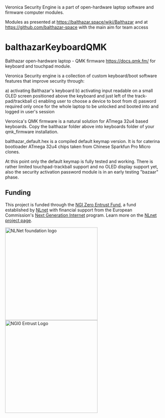Veronica Security Engine is a part of open-hardware laptop software and firmware computer modules.

Modules as presented at https://balthazar.space/wiki/Balthazar and at https://github.com/balthazar-space with the main aim for team access

# balthazarKeyboardQMK

Balthazar open-hardware laptop - QMK firmware https://docs.qmk.fm/ for keyboard and touchpad module.

Veronica Security engine is a collection of custom keyboard/boot software features that improve security through:

a) activating Balthazar's keyboard 
b) activating input readable on a small OLED screen positioned above the keyboard and just left of the track-pad/trackball
c) enabling user to choose a device to boot from
d) pasword required only once for the whole laptop to be unlocked and booted into and logged in user's session

Veronica's QMK firmware is a natural solution for ATmega 32u4 based keyboards. 
Copy the balthazar folder above into keyboards folder of your qmk_firmware installation. 

balthazar_default.hex is a compiled default keymap version. 
It is for caterina bootloader ATmega 32u4 chips taken from Chinese Sparkfun Pro Micro clones.

At this point only the default keymap is fully tested and working. 
There is rather limited touchpad-trackball support and no OLED display support yet, also the security activation password module is in an early testing "bazaar" phase.

## Funding

This project is funded through the [NGI Zero Entrust Fund](https://nlnet.nl/entrust), a fund
established by [NLnet](https://nlnet.nl) with financial support from the European Commission's
[Next Generation Internet](https://ngi.eu) program. Learn more on the [NLnet project page](https://nlnet.nl/project/Balthazar-Casing/).

[<img src="https://nlnet.nl/logo/banner.png" alt="NLNet foundation logo" width="300" />](https://nlnet.nl)
[<img src="https://nlnet.nl/image/logos/NGI0Entrust_tag.svg" alt="NGI0 Entrust Logo" width="300" />](https://nlnet.nl/entrust)
